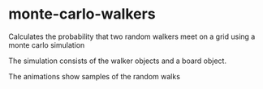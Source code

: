 # monte-carlo-walkers
Calculates the probability that two random walkers meet on a grid using a monte carlo simulation 

The simulation consists of the walker objects and a board object. 

The animations show samples of the random walks
